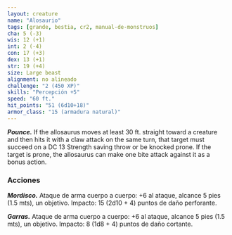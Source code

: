 ```yaml
---
layout: creature
name: "Alosaurio"
tags: [grande, bestia, cr2, manual-de-monstruos]
cha: 5 (-3)
wis: 12 (+1)
int: 2 (-4)
con: 17 (+3)
dex: 13 (+1)
str: 19 (+4)
size: Large beast
alignment: no alineado
challenge: "2 (450 XP)"
skills: "Percepción +5"
speed: "60 ft."
hit_points: "51 (6d10+18)"
armor_class: "15 (armadura natural)"
---
```


***Pounce.*** If the allosaurus moves at least 30 ft. straight toward a creature and then hits it with a claw attack on the same turn, that target must succeed on a DC 13 Strength saving throw or be knocked prone. If the target is prone, the allosaurus can make one bite attack against it as a bonus action.

### Acciones

***Mordisco.*** Ataque de arma cuerpo a cuerpo: +6 al ataque, alcance 5 pies (1.5 mts), un objetivo. Impacto: 15 (2d10 + 4) puntos de daño perforante.

***Garras.*** Ataque de arma cuerpo a cuerpo: +6 al ataque, alcance 5 pies (1.5 mts), un objetivo. Impacto: 8 (1d8 + 4) puntos de daño cortante.
